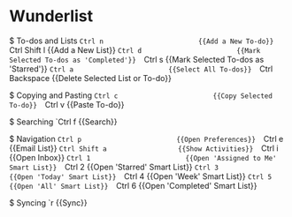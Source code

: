 # Wunderlist

$ To-dos and Lists
    `Ctrl n                        {{Add a New To-do}} 
    `Ctrl Shift l                  {{Add a New List}} 
    `Ctrl d                        {{Mark Selected To-dos as 'Completed'}} 
    `Ctrl s                        {{Mark Selected To-dos as 'Starred'}} 
    `Ctrl a                        {{Select All To-dos}} 
    `Ctrl Backspace                {{Delete Selected List or To-do}} 

$ Copying and Pasting
    `Ctrl c                        {{Copy Selected To-do}} 
    `Ctrl v                        {{Paste To-do}} 

$ Searching
    `Ctrl f                        {{Search}} 

$ Navigation
    `Ctrl p                        {{Open Preferences}} 
    `Ctrl e                        {{Email List}} 
    `Ctrl Shift a                  {{Show Activities}} 
    `Ctrl i                        {{Open Inbox}} 
    `Ctrl 1                        {{Open 'Assigned to Me' Smart List}} 
    `Ctrl 2                        {{Open 'Starred' Smart List}} 
    `Ctrl 3                        {{Open 'Today' Smart List}} 
    `Ctrl 4                        {{Open 'Week' Smart List}} 
    `Ctrl 5                        {{Open 'All' Smart List}} 
    `Ctrl 6                        {{Open 'Completed' Smart List}} 

$ Syncing
    `r                             {{Sync}} 

